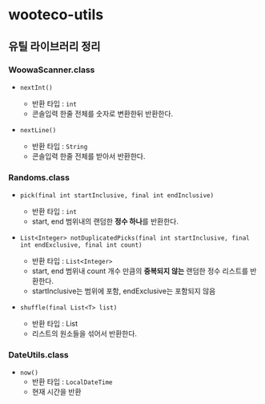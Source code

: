 # wooteco-utils

## 유틸 라이브러리 정리

### WoowaScanner.class

- `nextInt()`
  - 반환 타입 : `int`
  - 콘솔입력 한줄 전체를 숫자로 변환한뒤 반환한다.

- `nextLine()`
  - 반환 타입 : `String`
  - 콘솔입력 한줄 전체를 받아서 반환한다.

### Randoms.class
- `pick(final int startInclusive, final int endInclusive)`
  - 반환 타입 : `int`
  - start, end 범위내의 랜덤한 **정수 하나**를 반환한다.

- `List<Integer> notDuplicatedPicks(final int startInclusive, final int endExclusive, final int count)`
  - 반환 타입 : `List<Integer>`
  - start, end 범위내 count 개수 만큼의 **중복되지 않는** 랜덤한 정수 리스트를 반환한다.
  - startInclusive는 범위에 포함, endExclusive는 포함되지 않음

- `shuffle(final List<T> list)`
  - 반환 타입 : List<T>
  - 리스트의 원소들을 섞어서 반환한다.

### DateUtils.class
- `now()`
  - 반환 타입 : `LocalDateTime`
  - 현재 시간을 반환